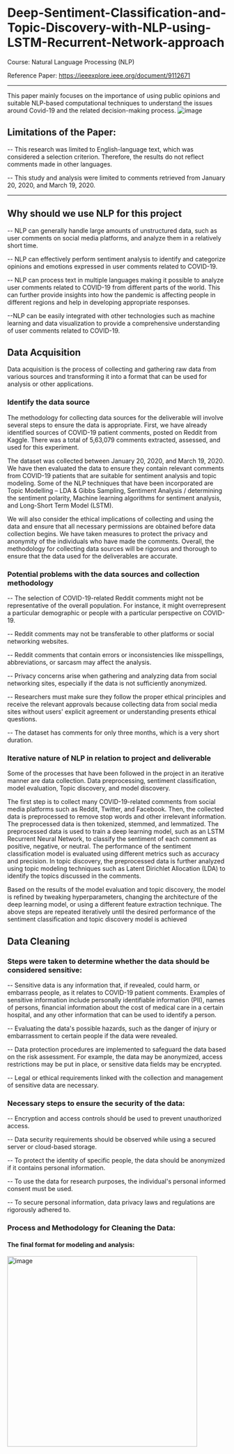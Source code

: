 # Deep-Sentiment-Classification-and-Topic-Discovery-with-NLP-using-LSTM-Recurrent-Network-approach

Course: Natural Language Processing (NLP)  

Reference Paper: https://ieeexplore.ieee.org/document/9112671
___________________________________________________________________________________________

This paper mainly focuses on the importance of using public opinions and suitable NLP-based computational techniques to understand the issues around Covid-19 and the related decision-making process.
![image](https://github.com/swethamurthy25/Deep-Sentiment-Classification-and-Topic-Discovery-with-NLP-using-LSTM-Recurrent-Network-approach/assets/112581595/6e18b2c8-6108-4678-b1bf-7d4efc86713d)

## Limitations of the Paper:

-- This research was limited to English-language text, which was considered a selection criterion. Therefore, the results do not reflect comments made in other languages.

-- This study and analysis were limited to comments retrieved from January 20, 2020, and March 19, 2020.

__________________________________________________________________________________________________________________


## Why should we use NLP for this project

-- NLP can generally handle large amounts of unstructured data, such as user comments on social media platforms, and analyze them in a relatively short time.

-- NLP can effectively perform sentiment analysis to identify and categorize opinions and emotions expressed in user comments related to COVID-19.

-- NLP can process text in multiple languages making it possible to analyze user comments related to COVID-19 from different parts of the world. This can further provide insights into how the pandemic is affecting people in different regions and help in developing appropriate responses. 

--NLP can be easily integrated with other technologies such as machine learning and data visualization to provide a comprehensive understanding of user comments related to COVID-19.


## Data Acquisition

Data acquisition is the process of collecting and gathering raw data from various sources and transforming it into a format that can be used for analysis or other applications.

### Identify the data source

  The methodology for collecting data sources for the deliverable will involve several steps to ensure the data is appropriate. First, we have already identified sources of COVID-19 patient comments, posted on Reddit from Kaggle. There was a total of 5,63,079 comments extracted, assessed, and used for this experiment.
     
  The dataset was collected between January 20, 2020, and March 19, 2020. We have then evaluated the data to ensure they contain relevant comments from COVID-19 patients that are suitable for sentiment analysis and topic modeling. Some of the NLP techniques that have been incorporated are Topic Modelling – LDA & Gibbs Sampling, Sentiment Analysis / determining the sentiment polarity, Machine learning algorithms for sentiment analysis, and Long-Short Term Model (LSTM).
      
  We will also consider the ethical implications of collecting and using the data and ensure that all necessary permissions are obtained before data collection begins. We have taken measures to protect the privacy and anonymity of the individuals who have made the comments. Overall, the methodology for collecting data sources will be rigorous and thorough to ensure that the data used for the deliverables are accurate.

### Potential problems with the data sources and collection methodology

-- The selection of COVID-19-related Reddit comments might not be representative of the overall population. For instance, it might overrepresent a particular demographic or people with a particular perspective on COVID-19.

-- Reddit comments may not be transferable to other platforms or social networking websites.

-- Reddit comments that contain errors or inconsistencies like misspellings, abbreviations, or sarcasm may affect the analysis.

-- Privacy concerns arise when gathering and analyzing data from social networking sites, especially if the data is not sufficiently anonymized.

-- Researchers must make sure they follow the proper ethical principles and receive the relevant approvals because collecting data from social media sites without users' explicit agreement or understanding presents ethical questions.

-- The dataset has comments for only three months, which is a very short duration.

### Iterative nature of NLP in relation to project and deliverable

  Some of the processes that have been followed in the project in an iterative manner are data collection. Data preprocessing, sentiment classification, model evaluation, Topic discovery, and model discovery.

  The first step is to collect many COVID-19-related comments from social media platforms such as Reddit, Twitter, and Facebook. Then, the collected data is preprocessed to remove stop words and other irrelevant information. The preprocessed data is then tokenized, stemmed, and lemmatized. The preprocessed data is used to train a deep learning model, such as an LSTM Recurrent Neural Network, to classify the sentiment of each comment as positive, negative, or neutral. The performance of the sentiment classification model is evaluated using different metrics such as accuracy and precision. In topic discovery, the preprocessed data is further analyzed using
topic modeling techniques such as Latent Dirichlet Allocation (LDA) to identify the topics discussed in the comments.

  Based on the results of the model evaluation and topic discovery, the model is refined by tweaking hyperparameters, changing the architecture of the deep learning model, or using a different feature extraction technique. The above steps are repeated iteratively until the desired performance of the sentiment classification and topic discovery model is achieved


## Data Cleaning

### Steps were taken to determine whether the data should be considered sensitive:

-- Sensitive data is any information that, if revealed, could harm, or embarrass people, as it relates to COVID-19 patient comments. Examples of sensitive information include personally identifiable information (PII), names of persons, financial information about the cost of medical care in a certain hospital, and any other information that can be used to identify a person.

-- Evaluating the data's possible hazards, such as the danger of injury or embarrassment to certain people if the data were revealed. 

-- Data protection procedures are implemented to safeguard the data based on the risk assessment. For example, the data may be anonymized, access restrictions may be put in place, or sensitive data fields may be encrypted.

-- Legal or ethical requirements linked with the collection and management of sensitive data are necessary.

### Necessary steps to ensure the security of the data:

-- Encryption and access controls should be used to prevent unauthorized access.

-- Data security requirements should be observed while using a secured server or cloud-based storage.

-- To protect the identity of specific people, the data should be anonymized if it contains personal information.

-- To use the data for research purposes, the individual's personal informed consent must be used.

-- To secure personal information, data privacy laws and regulations are rigorously adhered to.

### Process and Methodology for Cleaning the Data:

#### The final format for modeling and analysis:

<img width="436" alt="image" src="https://github.com/swethamurthy25/Deep-Sentiment-Classification-and-Topic-Discovery-with-NLP-using-LSTM-Recurrent-Network-approach/assets/112581595/6bc27984-3b03-463c-80b7-3ed6942d7340">











